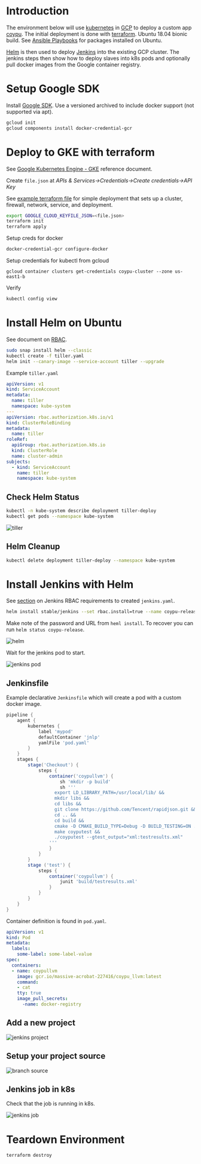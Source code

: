 # Introduction

The environment below will use [kubernetes](https://kubernetes.io/) in [GCP](https://cloud.google.com/) to deploy a custom app [coypu](https://github.com/aaronwald/coypu). The initial deployment is done with [terraform](https://www.hashicorp.com/products/terraform). Ubuntu 18.04 bionic build. See [Ansible Playbooks](../playbooks/ubuntu.yml) for packages installed on Ubuntu.

[Helm](https://helm.sh/) is then used to deploy [Jenkins](https://jenkins.io/) into the existing GCP cluster. The jenkins steps then show how to deploy slaves into k8s pods and optionally pull docker images from the Google container registry.

# Setup Google SDK

Install [Google SDK](https://cloud.google.com/sdk/install). Use a versioned archived to include docker support (not supported via apt).

```sh
gcloud init
gcloud components install docker-credential-gcr
```

# Deploy to GKE with terraform

See [Google Kubernetes Engine - GKE](https://cloud.google.com/kubernetes-engine/) reference document.

Create ```file.json``` at _APIs & Services->Credentials->Create credentials->API Key_

See [example terraform file](main.tf) for simple deployment that sets up a cluster, firewall, network, service, and deployment. 

```sh
export GOOGLE_CLOUD_KEYFILE_JSON=<file.json>
terraform init 
terraform apply
```
 
Setup creds for docker

```sh
docker-credential-gcr configure-docker
```

Setup credentials for kubectl from gcloud

```
gcloud container clusters get-credentials coypu-cluster --zone us-east1-b
```

Verify 

```sh
kubectl config view
```

# Install Helm on Ubuntu

See document on [RBAC](https://github.com/helm/helm/blob/master/docs/rbac.md).

```sh
sudo snap install helm --classic
kubectl create -f tiller.yaml
helm init --canary-image --service-account tiller --upgrade
```

Example ```tiller.yaml```
```yaml
apiVersion: v1
kind: ServiceAccount
metadata:
  name: tiller
  namespace: kube-system
---
apiVersion: rbac.authorization.k8s.io/v1
kind: ClusterRoleBinding
metadata:
  name: tiller
roleRef:
  apiGroup: rbac.authorization.k8s.io
  kind: ClusterRole
  name: cluster-admin
subjects:
  - kind: ServiceAccount
    name: tiller
    namespace: kube-system
```

## Check Helm Status

```sh
kubectl -n kube-system describe deployment tiller-deploy
kubectl get pods --namespace kube-system
```

![tiller](images/tiller-pod.png)

## Helm Cleanup
```sh
kubectl delete deployment tiller-deploy --namespace kube-system
```

# Install Jenkins with Helm

See [section](https://github.com/helm/charts/tree/master/stable/jenkins#rbac) on Jenkins RBAC requirements to created ```jenkins.yaml```.

```sh
helm install stable/jenkins --set rbac.install=true --name coypu-release
```

Make note of the password and URL from ```heml install```. To recover you can run ```helm status coypu-release```.

![helm](images/helm-install.png)

Wait for the jenkins pod to start.

![jenkins pod](images/jenkins-pod.png)

## Jenkinsfile

Example declarative ```Jenkinsfile``` which will create a pod with a custom docker image. 

```groovy
pipeline {
    agent {
        kubernetes {
            label 'mypod'
            defaultContainer 'jnlp'
            yamlFile 'pod.yaml'
        }
    }
    stages {
        stage('Checkout') {
            steps {
                container('coypullvm') {
                    sh 'mkdir -p build'
                    sh '''
                  export LD_LIBRARY_PATH=/usr/local/lib/ &&
                  mkdir libs &&
                  cd libs &&
                  git clone https://github.com/Tencent/rapidjson.git &&
                  cd .. &&
                  cd build &&
                  cmake -D CMAKE_BUILD_TYPE=Debug -D BUILD_TESTING=ON .. &&
                  make coyputest &&
                  ./coyputest --gtest_output="xml:testresults.xml"
                '''
                }
            }
        }
        stage ('test') {
            steps {
                container('coypullvm') {
                    junit 'build/testresults.xml'
                }
            }
        }
    }
}

```

Container definition is found in ```pod.yaml```.


```yaml
apiVersion: v1
kind: Pod
metadata:
  labels:
    some-label: some-label-value
spec:
  containers:
  - name: coypullvm
    image: gcr.io/massive-acrobat-227416/coypu_llvm:latest
    command:
    - cat
    tty: true
    image_pull_secrets:
      -name: docker-registry

```

## Add a new project

![jenkins project](images/jenkins-project.png)

## Setup your project source

![branch source](images/branch_source.png)

## Jenkins job in k8s

Check that the job is running in k8s.

![jenkins job](images/jenkins-job.png)

# Teardown Environment

```
terraform destroy
```
